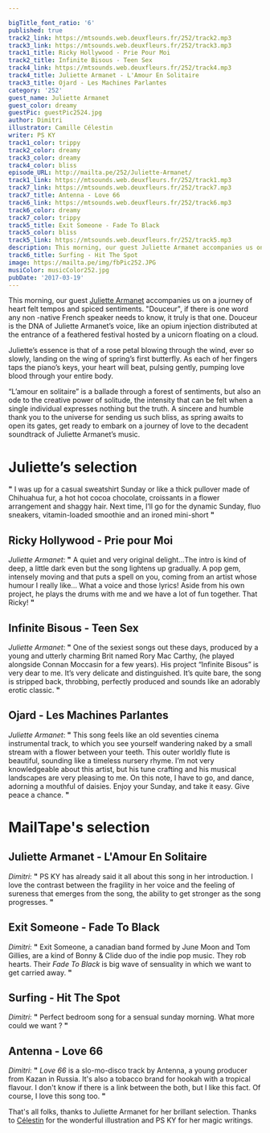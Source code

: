 ```yaml
---

bigTitle_font_ratio: '6'
published: true
track2_link: https://mtsounds.web.deuxfleurs.fr/252/track2.mp3
track3_link: https://mtsounds.web.deuxfleurs.fr/252/track3.mp3
track1_title: Ricky Hollywood - Prie Pour Moi
track2_title: Infinite Bisous - Teen Sex
track4_link: https://mtsounds.web.deuxfleurs.fr/252/track4.mp3
track4_title: Juliette Armanet - L'Amour En Solitaire
track3_title: Ojard - Les Machines Parlantes
category: '252'
guest_name: Juliette Armanet
guest_color: dreamy
guestPic: guestPic2524.jpg
author: Dimitri
illustrator: Camille Célestin
writer: PS KY
track1_color: trippy
track2_color: dreamy
track3_color: dreamy
track4_color: bliss
episode_URL: http://mailta.pe/252/Juliette-Armanet/
track1_link: https://mtsounds.web.deuxfleurs.fr/252/track1.mp3
track7_link: https://mtsounds.web.deuxfleurs.fr/252/track7.mp3
track7_title: Antenna - Love 66
track6_link: https://mtsounds.web.deuxfleurs.fr/252/track6.mp3
track6_color: dreamy
track7_color: trippy
track5_title: Exit Someone - Fade To Black
track5_color: bliss
track5_link: https://mtsounds.web.deuxfleurs.fr/252/track5.mp3
description: This morning, our guest Juliette Armanet accompanies us on a journey of heart felt tempos and spiced sentiments.
track6_title: Surfing - Hit The Spot
image: https://mailta.pe/img/fbPic252.JPG
musiColor: musicColor252.jpg
pubDate: '2017-03-19'
---
```

This morning, our guest [Juliette Armanet](https://www.facebook.com/JulietteArmanet/) accompanies us on a journey of heart felt tempos and spiced sentiments. "Douceur", if there is one word any non -native French speaker needs to know, it truly is that one. Douceur is the DNA of Juliette Armanet’s voice, like an opium injection distributed at the entrance of a feathered festival hosted by a unicorn floating on a cloud.

Juliette’s essence is that of a rose petal blowing through the wind, ever so slowly, landing on the wing of spring’s first butterfly. As each of her fingers taps the piano’s keys, your heart will beat, pulsing gently, pumping love blood through your entire body.

“L’amour en solitaire” is a ballade through a forest of sentiments, but also an ode to the creative power of solitude, the intensity that can be felt when a single individual expresses nothing but the truth. A sincere and humble thank you to the universe for sending us such bliss, as spring awaits to open its gates, get ready to embark on a journey of love to the decadent soundtrack of Juliette Armanet’s music.

# Juliette’s selection

**"** I was up for a casual sweatshirt Sunday or like a thick pullover made of Chihuahua fur, a hot hot cocoa chocolate, croissants in a flower arrangement and shaggy hair.
Next time, I’ll go for the dynamic Sunday, fluo sneakers, vitamin-loaded smoothie and an ironed mini-short **"** 

## Ricky Hollywood - Prie pour Moi

_Juliette Armanet_: **"** A quiet and very original delight…The intro is kind of deep, a little dark even but the song lightens up gradually. A pop gem, intensely moving and that puts a spell on you, coming from an artist whose humour I really like… What a voice and those lyrics!
Aside from his own project, he plays the drums with me and we have a lot of fun together. That Ricky! **"** 

## Infinite Bisous - Teen Sex

_Juliette Armanet_: **"** One of the sexiest songs out these days, produced by a young and utterly charming Brit named Rory Mac Carthy, (he played alongside Connan Moccasin for a few years). His project “Infinite Bisous” is very dear to me. It’s very delicate and distinguished. It’s quite bare, the song is stripped back, throbbing, perfectly produced and sounds like an adorably erotic classic. **"** 

## Ojard -  Les Machines Parlantes

_Juliette Armanet_: **"** This song feels like an old seventies cinema instrumental track, to which you see yourself wandering naked by a small stream with a flower between your teeth. This outer worldly flute is beautiful, sounding like a timeless nursery rhyme. I’m not very knowledgeable about this artist, but his tune crafting and his musical landscapes are very pleasing to me. On this note, I have to go, and dance, adorning a mouthful of daisies. Enjoy your Sunday, and take it easy. Give peace a chance. **"** 

# MailTape's selection

## Juliette Armanet - L'Amour En Solitaire
_Dimitri_: **"** PS KY has already said it all about this song in her introduction. I love the contrast between the fragility in her voice and the feeling of sureness that emerges from the song, the ability to get stronger as the song progresses. **"** 

## Exit Someone - Fade To Black
_Dimitri_: **"** Exit Someone, a canadian band formed by June Moon and Tom Gillies, are a kind of Bonny & Clide duo of the indie pop music. They rob hearts. Their _Fade To Black_ is big wave of sensuality in which we want to get carried away. **"** 

## Surfing - Hit The Spot
_Dimitri_: **"** Perfect bedroom song for a sensual sunday morning. What more could we want ? **"** 

## Antenna - Love 66
_Dimitri_: **"** _Love 66_ is a slo-mo-disco track by Antenna, a young producer from Kazan in Russia. It's also a tobacco brand for hookah with a tropical flavour. I don't know if there is a link between the both, but I like this fact. Of course, I love this song too. **"** 

That's all folks, thanks to Juliette Armanet for her brillant selection. Thanks to [Célestin](http://www.slipontherock.com/) for the wonderful illustration and PS KY for her magic writings.
